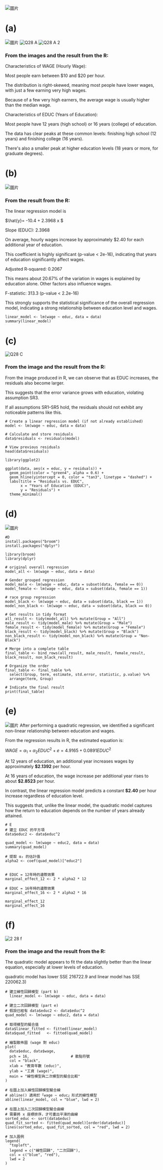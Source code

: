 ![圖片](https://github.com/user-attachments/assets/fdfbef8a-8541-4048-99ea-05b549f56a2e)
# (a)
![圖片](https://github.com/user-attachments/assets/686cf2ae-f3f7-41b2-a816-593011ef98d2)
![Q28 A](https://github.com/user-attachments/assets/555752e9-f890-4b4f-ad0e-f6d3c096702c)
![Q28 A 2](https://github.com/user-attachments/assets/0cb6bba2-4faf-4885-8f2a-26553dc2a885)

### From the images and the result from the R: 
Characteristics of WAGE (Hourly Wage):

Most people earn between $10 and $20 per hour.

The distribution is right-skewed, meaning most people have lower wages, with just a few earning very high wages.

Because of a few very high earners, the average wage is usually higher than the median wage.

Characteristics of EDUC (Years of Education):

Most people have 12 years (high school) or 16 years (college) of education.

The data has clear peaks at these common levels: finishing high school (12 years) and finishing college (16 years).

There's also a smaller peak at higher education levels (18 years or more, for graduate degrees).

# (b)

![圖片](https://github.com/user-attachments/assets/74d64e4c-c7df-4f80-a11b-5080fe6fd072)
### From the result from the R:
The linear regression model is

$\hat{y}= -10.4 + 2.3968 x $

Slope (EDUC): 2.3968

On average, hourly wages increase by approximately $2.40 for each additional year of education.

This coefficient is highly significant (p-value < 2e-16), indicating that years of education significantly affect wages.

Adjusted R-squared: 0.2067

This means about 20.67% of the variation in wages is explained by education alone. Other factors also influence wages.

F-statistic: 313.3 (p-value < 2.2e-16)

This strongly supports the statistical significance of the overall regression model, indicating a strong relationship between education level and wages.

```
linear_model <- lm(wage ~ educ, data = data)
summary(linear_model)
```

# (c)

![Q28 C](https://github.com/user-attachments/assets/10f71aa5-4337-4e2b-8ddc-037e8d151dfb)
### From the image and the result from the R:
From the image produced in R, we can observe that as EDUC increases, the residuals also become larger.

This suggests that the error variance grows with education, violating assumption SR3.

If all assumptions SR1–SR5 hold, the residuals should not exhibit any noticeable patterns like this.

```
# Create a linear regression model (if not already established)
model <- lm(wage ~ educ, data = data)

# Calculate and store residuals
data$residuals <- residuals(model)

# View previous residuals
head(data$residuals)

library(ggplot2)

ggplot(data, aes(x = educ, y = residuals)) +
  geom_point(color = "green4", alpha = 0.6) +
  geom_hline(yintercept = 0, color = "tan3", linetype = "dashed") +
  labs(title = "Residuals vs. EDUC",
       x = "Years of Education (EDUC)",
       y = "Residuals") +
  theme_minimal()
```

# (d)
![圖片](https://github.com/user-attachments/assets/59da9302-4ade-4924-b031-89fedca6a15b)
```
#D
install.packages("broom")
install.packages("dplyr")

library(broom)
library(dplyr)

# original overall regression
model_all <- lm(wage ~ educ, data = data)

# Gender grouped regression
model_male <- lm(wage ~ educ, data = subset(data, female == 0))
model_female <- lm(wage ~ educ, data = subset(data, female == 1))

# race group regression
model_black <- lm(wage ~ educ, data = subset(data, black == 1))
model_non_black <- lm(wage ~ educ, data = subset(data, black == 0))

# Get results in tidy format
all_result <- tidy(model_all) %>% mutate(Group = "All")
male_result <- tidy(model_male) %>% mutate(Group = "Male")
female_result <- tidy(model_female) %>% mutate(Group = "Female")
black_result <- tidy(model_black) %>% mutate(Group = "Black")
non_black_result <- tidy(model_non_black) %>% mutate(Group = "Non-Black")

# Merge into a complete table
final_table <- bind_rows(all_result, male_result, female_result, black_result, non_black_result)

# Organize the order 
final_table <- final_table %>%
  select(Group, term, estimate, std.error, statistic, p.value) %>%
  arrange(term, Group)

# Indicate the final result
print(final_table)
```

# (e)
![圖片](https://github.com/user-attachments/assets/2bcd6a7c-112b-4f9e-9295-9b723829ca32)
After performing a quadratic regression, we identified a significant non-linear relationship between education and wages.  

From the regression results in R, the estimated equation is:  

$WAGE = \alpha_1 + \alpha_2 EDUC^2 + e = 4.9165 + 0.0891 EDUC^2$  

At 12 years of education, an additional year increases wages by approximately **\$2.1392** per hour.  

At 16 years of education, the wage increase per additional year rises to about **\$2.8523** per hour.  

In contrast, the linear regression model predicts a constant **\$2.40** per hour increase regardless of education level.  

This suggests that, unlike the linear model, the quadratic model captures how the return to education depends on the number of years already attained.

```
# E
# 建立 EDUC 的平方項
data$educ2 <- data$educ^2

quad_model <- lm(wage ~ educ2, data = data)
summary(quad_model)

# 提取 α₂ 的估計值
alpha2 <- coef(quad_model)["educ2"]


# EDUC = 12年時的邊際效果
marginal_effect_12 <- 2 * alpha2 * 12

# EDUC = 16年時的邊際效果
marginal_effect_16 <- 2 * alpha2 * 16

marginal_effect_12
marginal_effect_16
```

# (f)
![2 28 f](https://github.com/user-attachments/assets/70d266ab-0762-4ef9-b816-ed8b2125fd3c)

### From the image and the result from the R:
The quadratic model appears to fit the data slightly better than the linear equation, especially at lower levels of education.

quadratic model has lower SSE 216722.9 and linear model has SSE 220062.3)

```
# 建立線性回歸模型 (part b)
  linear_model <- lm(wage ~ educ, data = data)

# 建立二次回歸模型 (part e)
# 假設已經有 data$educ2 <- data$educ^2
quad_model <- lm(wage ~ educ2, data = data)

# 取得模型的擬合值
data$linear_fitted <- fitted(linear_model)
data$quad_fitted   <- fitted(quad_model)

# 繪製散佈圖 (wage 對 educ)
plot(
  data$educ, data$wage,
  pch = 16,                   # 散點符號
  col = "black",
  xlab = "教育年數 (educ)",
  ylab = "工資 (wage)",
  main = "線性模型與二次模型的擬合比較"
)

# 在圖上加入線性回歸模型擬合線
# abline() 適用於「wage ~ educ」形式的線性模型
abline(linear_model, col = "blue", lwd = 2)

# 在圖上加入二次回歸模型擬合曲線
# 需要將 x 座標排序，才可畫出平滑的曲線
sorted_educ <- sort(data$educ)
quad_fit_sorted <- fitted(quad_model)[order(data$educ)]
lines(sorted_educ, quad_fit_sorted, col = "red", lwd = 2)

# 加入圖例
legend(
  "topleft",
  legend = c("線性回歸", "二次回歸"),
  col = c("blue", "red"),
  lwd = 2
)
```
